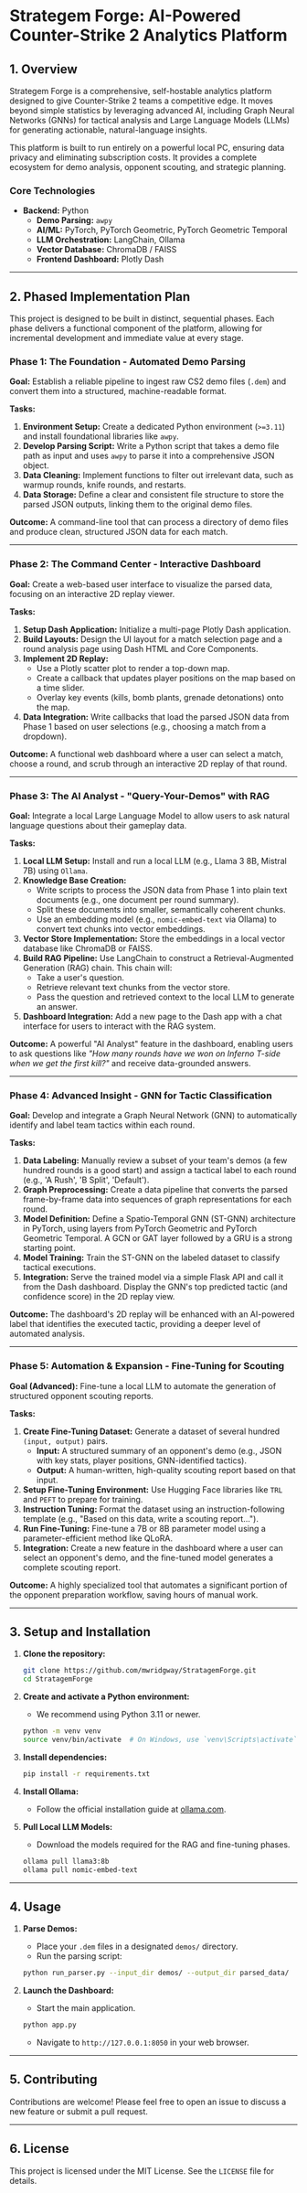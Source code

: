 # Strategem Forge: AI-Powered Counter-Strike 2 Analytics Platform

## 1\. Overview

Strategem Forge is a comprehensive, self-hostable analytics platform designed to give Counter-Strike 2 teams a competitive edge. It moves beyond simple statistics by leveraging advanced AI, including Graph Neural Networks (GNNs) for tactical analysis and Large Language Models (LLMs) for generating actionable, natural-language insights.

This platform is built to run entirely on a powerful local PC, ensuring data privacy and eliminating subscription costs. It provides a complete ecosystem for demo analysis, opponent scouting, and strategic planning.

### Core Technologies

  * **Backend:** Python
      * **Demo Parsing:** `awpy`
      * **AI/ML:** PyTorch, PyTorch Geometric, PyTorch Geometric Temporal
      * **LLM Orchestration:** LangChain, Ollama
      * **Vector Database:** ChromaDB / FAISS
      * **Frontend Dashboard:** Plotly Dash

-----

## 2\. Phased Implementation Plan

This project is designed to be built in distinct, sequential phases. Each phase delivers a functional component of the platform, allowing for incremental development and immediate value at every stage.

### Phase 1: The Foundation - Automated Demo Parsing

**Goal:** Establish a reliable pipeline to ingest raw CS2 demo files (`.dem`) and convert them into a structured, machine-readable format.

**Tasks:**

1.  **Environment Setup:** Create a dedicated Python environment (`>=3.11`) and install foundational libraries like `awpy`.
2.  **Develop Parsing Script:** Write a Python script that takes a demo file path as input and uses `awpy` to parse it into a comprehensive JSON object.
3.  **Data Cleaning:** Implement functions to filter out irrelevant data, such as warmup rounds, knife rounds, and restarts.
4.  **Data Storage:** Define a clear and consistent file structure to store the parsed JSON outputs, linking them to the original demo files.

**Outcome:** A command-line tool that can process a directory of demo files and produce clean, structured JSON data for each match.

-----

### Phase 2: The Command Center - Interactive Dashboard

**Goal:** Create a web-based user interface to visualize the parsed data, focusing on an interactive 2D replay viewer.

**Tasks:**

1.  **Setup Dash Application:** Initialize a multi-page Plotly Dash application.
2.  **Build Layouts:** Design the UI layout for a match selection page and a round analysis page using Dash HTML and Core Components.
3.  **Implement 2D Replay:**
      * Use a Plotly scatter plot to render a top-down map.
      * Create a callback that updates player positions on the map based on a time slider.
      * Overlay key events (kills, bomb plants, grenade detonations) onto the map.
4.  **Data Integration:** Write callbacks that load the parsed JSON data from Phase 1 based on user selections (e.g., choosing a match from a dropdown).

**Outcome:** A functional web dashboard where a user can select a match, choose a round, and scrub through an interactive 2D replay of that round.

-----

### Phase 3: The AI Analyst - "Query-Your-Demos" with RAG

**Goal:** Integrate a local Large Language Model to allow users to ask natural language questions about their gameplay data.

**Tasks:**

1.  **Local LLM Setup:** Install and run a local LLM (e.g., Llama 3 8B, Mistral 7B) using `Ollama`.
2.  **Knowledge Base Creation:**
      * Write scripts to process the JSON data from Phase 1 into plain text documents (e.g., one document per round summary).
      * Split these documents into smaller, semantically coherent chunks.
      * Use an embedding model (e.g., `nomic-embed-text` via Ollama) to convert text chunks into vector embeddings.
3.  **Vector Store Implementation:** Store the embeddings in a local vector database like ChromaDB or FAISS.
4.  **Build RAG Pipeline:** Use LangChain to construct a Retrieval-Augmented Generation (RAG) chain. This chain will:
      * Take a user's question.
      * Retrieve relevant text chunks from the vector store.
      * Pass the question and retrieved context to the local LLM to generate an answer.
5.  **Dashboard Integration:** Add a new page to the Dash app with a chat interface for users to interact with the RAG system.

**Outcome:** A powerful "AI Analyst" feature in the dashboard, enabling users to ask questions like *"How many rounds have we won on Inferno T-side when we get the first kill?"* and receive data-grounded answers.

-----

### Phase 4: Advanced Insight - GNN for Tactic Classification

**Goal:** Develop and integrate a Graph Neural Network (GNN) to automatically identify and label team tactics within each round.

**Tasks:**

1.  **Data Labeling:** Manually review a subset of your team's demos (a few hundred rounds is a good start) and assign a tactical label to each round (e.g., 'A Rush', 'B Split', 'Default').
2.  **Graph Preprocessing:** Create a data pipeline that converts the parsed frame-by-frame data into sequences of graph representations for each round.
3.  **Model Definition:** Define a Spatio-Temporal GNN (ST-GNN) architecture in PyTorch, using layers from PyTorch Geometric and PyTorch Geometric Temporal. A GCN or GAT layer followed by a GRU is a strong starting point.
4.  **Model Training:** Train the ST-GNN on the labeled dataset to classify tactical executions.
5.  **Integration:** Serve the trained model via a simple Flask API and call it from the Dash dashboard. Display the GNN's top predicted tactic (and confidence score) in the 2D replay view.

**Outcome:** The dashboard's 2D replay will be enhanced with an AI-powered label that identifies the executed tactic, providing a deeper level of automated analysis.

-----

### Phase 5: Automation & Expansion - Fine-Tuning for Scouting

**Goal (Advanced):** Fine-tune a local LLM to automate the generation of structured opponent scouting reports.

**Tasks:**

1.  **Create Fine-Tuning Dataset:** Generate a dataset of several hundred `(input, output)` pairs.
      * **Input:** A structured summary of an opponent's demo (e.g., JSON with key stats, player positions, GNN-identified tactics).
      * **Output:** A human-written, high-quality scouting report based on that input.
2.  **Setup Fine-Tuning Environment:** Use Hugging Face libraries like `TRL` and `PEFT` to prepare for training.
3.  **Instruction Tuning:** Format the dataset using an instruction-following template (e.g., "Based on this data, write a scouting report...").
4.  **Run Fine-Tuning:** Fine-tune a 7B or 8B parameter model using a parameter-efficient method like QLoRA.
5.  **Integration:** Create a new feature in the dashboard where a user can select an opponent's demo, and the fine-tuned model generates a complete scouting report.

**Outcome:** A highly specialized tool that automates a significant portion of the opponent preparation workflow, saving hours of manual work.

-----

## 3\. Setup and Installation

1.  **Clone the repository:**

    ```bash
    git clone https://github.com/mwridgway/StratagemForge.git
    cd StratagemForge
    ```

2.  **Create and activate a Python environment:**

      * We recommend using Python 3.11 or newer.

    <!-- end list -->

    ```bash
    python -m venv venv
    source venv/bin/activate  # On Windows, use `venv\Scripts\activate`
    ```

3.  **Install dependencies:**

    ```bash
    pip install -r requirements.txt
    ```

4.  **Install Ollama:**

      * Follow the official installation guide at [ollama.com](https://ollama.com).

5.  **Pull Local LLM Models:**

      * Download the models required for the RAG and fine-tuning phases.

    <!-- end list -->

    ```bash
    ollama pull llama3:8b
    ollama pull nomic-embed-text
    ```

-----

## 4\. Usage

1.  **Parse Demos:**

      * Place your `.dem` files in a designated `demos/` directory.
      * Run the parsing script:

    <!-- end list -->

    ```bash
    python run_parser.py --input_dir demos/ --output_dir parsed_data/
    ```

2.  **Launch the Dashboard:**

      * Start the main application.

    <!-- end list -->

    ```bash
    python app.py
    ```

      * Navigate to `http://127.0.0.1:8050` in your web browser.

-----

## 5\. Contributing

Contributions are welcome\! Please feel free to open an issue to discuss a new feature or submit a pull request.

-----

## 6\. License

This project is licensed under the MIT License. See the `LICENSE` file for details.